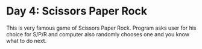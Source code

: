 # Day 4: Scissors Paper Rock 
This is very famous game of Scissors Paper Rock. Program asks user for his choice for S/P/R and 
computer also randomly chooses one and you know what to do next. 